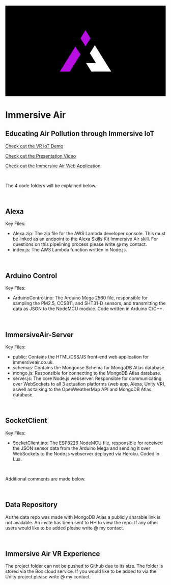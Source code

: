 ![Immersive Air Logo](Thumbnail.png)

# Immersive Air

## Educating Air Pollution through Immersive IoT

[Check out the VR IoT Demo](https://youtu.be/8soYK2LeLBY)

[Check out the Presentation Video](https://youtu.be/AuoXj2qY2LI)

[Check out the Immersive Air Web Application](https://www.immersiveair.co.uk/)

<br />

The 4 code folders will be explained below.

<br />

## Alexa
Key Files:
 * Alexa.zip: The zip file for the AWS Lambda developer console. This must be linked as an endpoint to the Alexa Skills Kit Immersive Air skill. For questions on this pipelining process please write @ my contact.
 * index.js: The AWS Lambda function written in Node.js.
 
<br />

 ## Arduino Control
 Key Files:
  * ArduinoControl.ino: The Arduino Mega 2560 file, responsible for sampling the PM2.5, CCS811, and SHT31-D sensors, and transmitting the data as JSON to the NodeMCU module. Code written in Arduino C/C++.
  
<br />

 ## ImmersiveAir-Server
 Key Files:
  * public: Contains the HTML/CSS/JS front-end web application for immersiveair.co.uk.
  * schemas: Contains the Mongoose Schema for MongoDB Atlas database.
  * mongo.js: Responsible for connecting to the MongoDB Atlas database.
  * server.js: The core Node.js webserver. Responsible for communicating over WebSockets to all 3 actuation platforms (web app, Alexa, Unity VR), aswell as talking to the OpenWeatherMap API and MongoDB Atlas database. 
  
<br />

 ## SocketClient
 Key Files:
  * SocketClient.ino: The ESP8226 NodeMCU file, responsible for received the JSON sensor data from the Arduino Mega and sending it over WebSockets to the Node.js webserver deployed via Heroku. Coded in Lua.
  
<br />

Additional comments are made below.

<br />

 ## Data Repository
 As the data repo was made with MongoDB Atlas a publicly sharable link is not available. An invite has been sent to HH to view the repo. If any other users would like to be added please write @ my contact.
 
<br />

 ## Immersive Air VR Experience
 The project folder can not be pushed to Github due to its size. The folder is stored via the Box cloud service. If you would like to be added to via the Unity project please write @ my contact.
